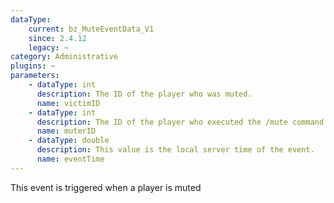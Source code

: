 ```yaml
---
dataType:
    current: bz_MuteEventData_V1
    since: 2.4.12
    legacy: ~
category: Administrative
plugins: ~
parameters:
    - dataType: int
      description: The ID of the player who was muted.
      name: victimID
    - dataType: int
      description: The ID of the player who executed the /mute command.
      name: muterID
    - dataType: double
      description: This value is the local server time of the event.
      name: eventTime
---
```


This event is triggered when a player is muted

